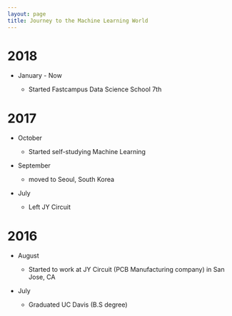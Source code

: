 ```yaml
---
layout: page
title: Journey to the Machine Learning World
---
```


# 2018

- January - Now

    - Started Fastcampus Data Science School 7th


# 2017

- October

    - Started self-studying Machine Learning

- September

    - moved to Seoul, South Korea

- July

    - Left JY Circuit


# 2016

- August

    - Started to work at JY Circuit (PCB Manufacturing company) in San Jose, CA

- July

    - Graduated UC Davis (B.S degree)

